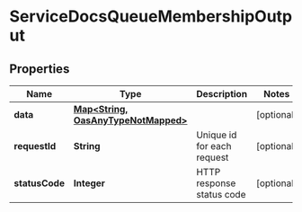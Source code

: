 

# ServiceDocsQueueMembershipOutput

## Properties

Name | Type | Description | Notes
------------ | ------------- | ------------- | -------------
**data** | [**Map&lt;String, OasAnyTypeNotMapped&gt;**](OasAnyTypeNotMapped.md) |  |  [optional]
**requestId** | **String** | Unique id for each request |  [optional]
**statusCode** | **Integer** | HTTP response status code |  [optional]




